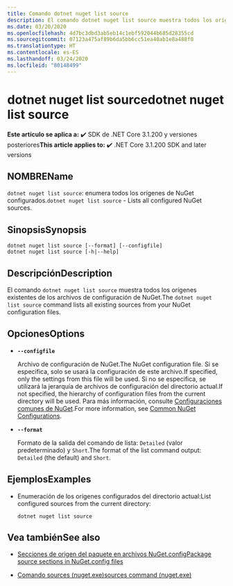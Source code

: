 ```yaml
---
title: Comando dotnet nuget list source
description: El comando dotnet nuget list source muestra todos los orígenes existentes de los archivos de configuración de NuGet.
ms.date: 03/20/2020
ms.openlocfilehash: 4d7bc3dbd3ab5eb14c1ebf592044b685d28355cd
ms.sourcegitcommit: 07123a475af89b6da5bb6cc51ea40ab1e8a488f0
ms.translationtype: HT
ms.contentlocale: es-ES
ms.lasthandoff: 03/24/2020
ms.locfileid: "80148499"
---
```

# <a name="dotnet-nuget-list-source"></a><span data-ttu-id="c1b42-103">dotnet nuget list source</span><span class="sxs-lookup"><span data-stu-id="c1b42-103">dotnet nuget list source</span></span>

<span data-ttu-id="c1b42-104">**Este artículo se aplica a:** ✔️ SDK de .NET Core 3.1.200 y versiones posteriores</span><span class="sxs-lookup"><span data-stu-id="c1b42-104">**This article applies to:** ✔️ .NET Core 3.1.200 SDK and later versions</span></span>

## <a name="name"></a><span data-ttu-id="c1b42-105">NOMBRE</span><span class="sxs-lookup"><span data-stu-id="c1b42-105">Name</span></span>

<span data-ttu-id="c1b42-106">`dotnet nuget list source`: enumera todos los orígenes de NuGet configurados.</span><span class="sxs-lookup"><span data-stu-id="c1b42-106">`dotnet nuget list source` - Lists all configured NuGet sources.</span></span>

## <a name="synopsis"></a><span data-ttu-id="c1b42-107">Sinopsis</span><span class="sxs-lookup"><span data-stu-id="c1b42-107">Synopsis</span></span>

```dotnetcli
dotnet nuget list source [--format] [--configfile]
dotnet nuget list source [-h|--help]
```

## <a name="description"></a><span data-ttu-id="c1b42-108">Descripción</span><span class="sxs-lookup"><span data-stu-id="c1b42-108">Description</span></span>

<span data-ttu-id="c1b42-109">El comando `dotnet nuget list source` muestra todos los orígenes existentes de los archivos de configuración de NuGet.</span><span class="sxs-lookup"><span data-stu-id="c1b42-109">The `dotnet nuget list source` command lists all existing sources from your NuGet configuration files.</span></span>

## <a name="options"></a><span data-ttu-id="c1b42-110">Opciones</span><span class="sxs-lookup"><span data-stu-id="c1b42-110">Options</span></span>

- **`--configfile`**

  <span data-ttu-id="c1b42-111">Archivo de configuración de NuGet.</span><span class="sxs-lookup"><span data-stu-id="c1b42-111">The NuGet configuration file.</span></span> <span data-ttu-id="c1b42-112">Si se especifica, solo se usará la configuración de este archivo.</span><span class="sxs-lookup"><span data-stu-id="c1b42-112">If specified, only the settings from this file will be used.</span></span> <span data-ttu-id="c1b42-113">Si no se especifica, se utilizará la jerarquía de archivos de configuración del directorio actual.</span><span class="sxs-lookup"><span data-stu-id="c1b42-113">If not specified, the hierarchy of configuration files from the current directory will be used.</span></span> <span data-ttu-id="c1b42-114">Para más información, consulte [Configuraciones comunes de NuGet](https://docs.microsoft.com/nuget/consume-packages/configuring-nuget-behavior).</span><span class="sxs-lookup"><span data-stu-id="c1b42-114">For more information, see [Common NuGet Configurations](https://docs.microsoft.com/nuget/consume-packages/configuring-nuget-behavior).</span></span>

- **`--format`**

  <span data-ttu-id="c1b42-115">Formato de la salida del comando de lista: `Detailed` (valor predeterminado) y `Short`.</span><span class="sxs-lookup"><span data-stu-id="c1b42-115">The format of the list command output: `Detailed` (the default) and `Short`.</span></span>

## <a name="examples"></a><span data-ttu-id="c1b42-116">Ejemplos</span><span class="sxs-lookup"><span data-stu-id="c1b42-116">Examples</span></span>

- <span data-ttu-id="c1b42-117">Enumeración de los orígenes configurados del directorio actual:</span><span class="sxs-lookup"><span data-stu-id="c1b42-117">List configured sources from the current directory:</span></span>

  ```dotnetcli
  dotnet nuget list source
  ```

## <a name="see-also"></a><span data-ttu-id="c1b42-118">Vea también</span><span class="sxs-lookup"><span data-stu-id="c1b42-118">See also</span></span>

- [<span data-ttu-id="c1b42-119">Secciones de origen del paquete en archivos NuGet.config</span><span class="sxs-lookup"><span data-stu-id="c1b42-119">Package source sections in NuGet.config files</span></span>](/nuget/reference/nuget-config-file#package-source-sections)

- [<span data-ttu-id="c1b42-120">Comando sources (nuget.exe)</span><span class="sxs-lookup"><span data-stu-id="c1b42-120">sources command (nuget.exe)</span></span>](/nuget/reference/cli-reference/cli-ref-sources)
